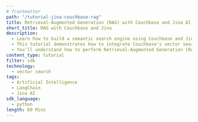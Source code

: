 ```yaml
---
# frontmatter
path: "/tutorial-jina-couchbase-rag"
title: Retrieval-Augmented Generation (RAG) with Couchbase and Jina AI
short_title: RAG with Couchbase and Jina
description:
  - Learn how to build a semantic search engine using Couchbase and Jina.
  - This tutorial demonstrates how to integrate Couchbase's vector search capabilities with Jina embeddings and language models.
  - You'll understand how to perform Retrieval-Augmented Generation (RAG) using LangChain and Couchbase.
content_type: tutorial
filter: sdk
technology:
  - vector search
tags:
  - Artificial Intelligence
  - LangChain
  - Jina AI
sdk_language:
  - python
length: 60 Mins
---
```

